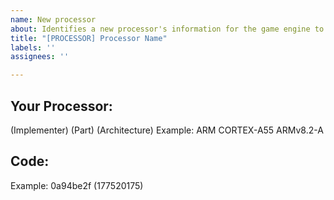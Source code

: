 ```yaml
---
name: New processor
about: Identifies a new processor's information for the game engine to look up
title: "[PROCESSOR] Processor Name"
labels: ''
assignees: ''

---
```


## **Your Processor:**

(Implementer) (Part) (Architecture)
Example: ARM CORTEX-A55 ARMv8.2-A

## **Code:**

Example: 0a94be2f (177520175)
